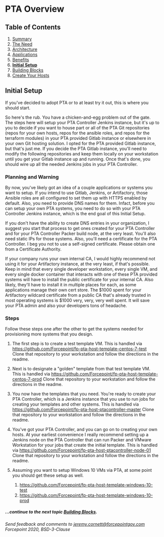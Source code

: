 # PTA Overview

## Table of Contents

1. [Summary](README.md)
1. [The Need](the_need.md)
1. [Architecture](architecture.md)
1. [Applications](applications.md)
1. [Benefits](benefits.md)
1. __[Initial Setup](initial_setup.md)__
1. [Building Blocks](building_blocks.md)
1. [Create Your Hosts](create_your_hosts.md)

## Initial Setup

If you've decided to adopt PTA or to at least try it out, this is where you should start.

So here's the rub. You have a chicken-and-egg problem out of the gate. The steps here
will setup your PTA Controller Jenkins instance, but it's up to you to decide if you want to
house part or all of the PTA Git repositories (repos for your own hosts, repos for the ansible roles, and 
repos for the terraform modules) in your PTA provided Gitlab instance or elsewhere in your own
Git hosting solution. I opted for the PTA provided Gitlab instance, but that's just me.
If you decide the PTA Gitlab instance, you'll need to modify the following repositories
and keep them locally on your workstation until you get your Gitlab instance up and running.
Once that's done, you should wire up all the needed Jenkins jobs in your PTA Controller.

### Planning and Warning

By now, you've likely got an idea of a couple applications or systems you want to setup. If you intend
to use Gitlab, Jenkins, or Artifactory, those Ansible roles are all configured to set them up with
HTTPS enabled by default. Also, you need to provide DNS names for them. Infact, before you can setup
your own PTA systems, you need to do so with your PTA Controller Jenkins instance, 
which is the end goal of this Initial Setup.

If you don't have the ability to create DNS entries in your organization, I suggest you start that process
to get ones created for your PTA Controller and for your PTA Controller Packer build node, at the very least.
You'll also need static IPs for those systems. Also, you'll need a certificate for the PTA Controller.
I beg you not to use a self-signed certificate. Please obtain one from a Certificate Authority.

If your company runs your own internal CA, I would highly recommend not using it for your Artifactory
instance, at the very least, if that's possible. Keep in mind that every single developer workstation, 
every single VM, and every single docker container that interacts with one of these PTA provided systems
will have to install the public certificate for your internal CA. Also likely, they'll have to install
it in multiple places for each, as some applications manage their own cert store.
The $1000 spent for your Artifactory wildcard certificate from a public CA that's already trusted
in most operating systems is $1000 very, very, very well spent. It will save your PTA admin and also 
your developers tons of headache.

### Steps

Follow these steps one after the other to get the systems needed for provisioning more systems that
you design.

1. The first step is to create a test template VM.
This is handled via https://github.com/Forcepoint/fp-pta-host-template-centos-7-test
Clone that repository to your workstation and follow the directions in the readme.

1. Next is to designate a "golden" template from that test template VM.
This is handled via https://github.com/Forcepoint/fp-pta-host-template-centos-7-prod
Clone that repository to your workstation and follow the directions in the readme.

1. You now have the templates that you need. You're ready to create your PTA Controller, which is a
Jenkins instance that you use to run jobs for creating your templates and other systems.
This is handled via https://github.com/Forcepoint/fp-pta-host-ptacontroller-master
Clone that repository to your workstation and follow the directions in the readme.

1. You've got your PTA Controller, and you can go on to creating your own hosts. At your earliest
convenience I really recommend setting up a Jenkins node on the PTA Controller that can run Packer
and VMware Workstation for your jobs that create the initial template.
This is handled via https://github.com/Forcepoint/fp-pta-host-ptacontroller-node-01
Clone that repository to your workstation and follow the directions in the readme.

1. Assuming you want to setup Windows 10 VMs via PTA, at some point you should get these setup as well.
    1. https://github.com/Forcepoint/fp-pta-host-template-windows-10-test
    1. https://github.com/Forcepoint/fp-pta-host-template-windows-10-prod

##### ...continue to the next topic [Building Blocks](building_blocks.md).

_Send feedback and comments to [jeremy.cornett@forcepointgov.com](mailto:jeremy.cornett@forcepointgov.com) Forcepoint 2020, BSD-3-Clause_